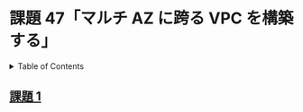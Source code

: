 # 課題 47「マルチ AZ に跨る VPC を構築する」

<!-- START doctoc generated TOC please keep comment here to allow auto update -->
<!-- DON'T EDIT THIS SECTION, INSTEAD RE-RUN doctoc TO UPDATE -->
<details>
<summary>Table of Contents</summary>

- [課題 1](#%E8%AA%B2%E9%A1%8C-1)
- [課題 2](#%E8%AA%B2%E9%A1%8C-2)

</details>
<!-- END doctoc generated TOC please keep comment here to allow auto update -->

## [課題 1](./task_1)
